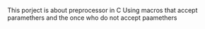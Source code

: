 This porject is about preprocessor in C
Using macros that accept paramethers and the once who do not accept paamethers
